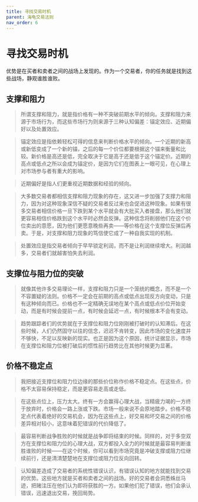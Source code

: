 ```yaml
---
title: 寻找交易时机
parent: 海龟交易法则
nav_order: 6
---
```


# 寻找交易时机

优势是在买者和卖者之间的战场上发现的。作为一个交易者，你的任务就是找到这些战场，静观谁胜谁败。

## 支撑和阻力

> 所谓支撑和阻力，就是指价格有一种不突破前期水平的倾向。支撑和阻力来源于市场行为，而这些市场行为则来源于三种认知偏差：锚定效应、近期偏好以及处置效应。

> 锚定效应是指依赖轻松可得的信息来判断价格水平的倾向。一个近期的新高或新低变成了一个新的锚，之后的每一个价位都要根据这个锚来衡量和比较。新价格是高还是低，完全取决于它是高于还是低于这个锚定价。近期的高点或低点之所以会成为锚定价，是因为它们在图表上一眼可见，在心理上对市场参与者有重大的影响。

> 近期偏好是指人们更重视近期数据和经验的倾向。

> 大多数交易者都相信支撑和阻力现象的存在，这又进一步加强了支撑力和阻力，因为对这种现象深信不疑的交易者反过来也会促进这种现象。如果有很多交易者相信价格一旦下跌到某个水平就会有大批买入者接盘，那么他们就更容易相信价格跌到这个水平时必然会反弹。这种信念将削弱他们在这个价位卖出的意愿，因为他们更愿意晚些再卖——等价格在这个支撑位反弹后再卖。于是，对支撑和阻力现象的笃信使它成了一种自我实现的机制。

> 处置效应是指交易者倾向于早早锁定利润，而不是让利润继续增大。利润越多，交易者们就越害怕失去利润。

## 支撑位与阻力位的突破

> 就像其他许多交易理论一样，支撑和阻力只是一个笼统的概念，而不是一个不容置疑的法则。价格不一定会在前期的高点或低点出现反方向变动，只是有这种倾向而已。价格也不一定精确无误地在某个高点或低点价位开始变动，而是有时候会提前一点，有时候会延迟一点，有时候根本不会有变动。

> 趋势跟踪者们的优势就在于支撑位和阻力位刚刚被打破时的认知滞后。在这些时候，人们仍然固守以往的信念，迟迟不肯转变，因此市场的变化速度并不够快，不足以反映新的现实。也正是因为这个原因，统计证据显示，市场在支撑位和阻力位被打破后的惯性前行趋势比在其他时候更为显著。

## 价格不稳定点

> 我把接近支撑位和阻力位边缘的那些价位称作价格不稳定点。在这些点，价格不太容易保持稳定，而是更容易走高或走低。

> 在这些点位上，压力太大。终有一方会赢得心理大战，当精疲力竭的一方终于放弃时，价格会一路上涨或下跌。市场一般来说不会原地踏步。价格不稳定点代表着绝好的交易机会，因为在这些点上，好交易和坏交易之间的价格差异相对较小，这意味着犯错误的代价降低了。

> 最容易判断战争胜败的时候就是战争即将结束的时候。同样的，对于多空双方在支撑位和阻力位的心理大战，双方都投入全力的时候就是最容易判断谁胜谁败的时候——在这个时候，你可以看到市场究竟是冲破支撑或阻力位继续前行，还是清清楚楚地在支撑位或阻力位反向回转。

> 认知偏差造成了交易者的系统性错误认识，有错误认知的地方就能找到交易的优势。这些地方就是买者和卖者之间的战场。好的交易者会洞悉蛛丝马迹，把赌注压在他们认为即将获胜的一方。如果他们犯了错误，他们会承认错误，迅速退出交易，挽回局势。


